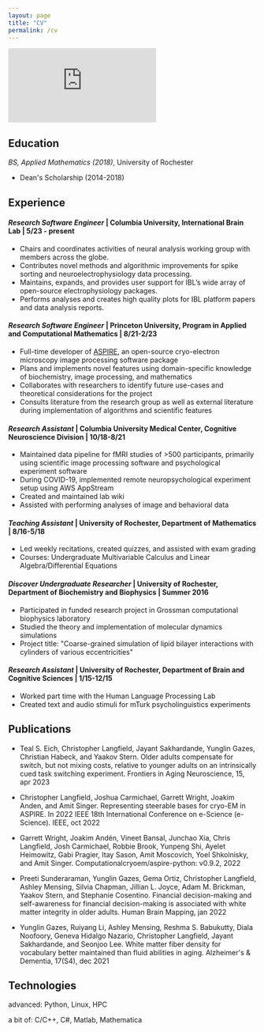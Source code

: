 ```yaml
---
layout: page
title: "CV"
permalink: /cv
---
```


<embed src="https://chris-langfield.github.io/assets/2024_CV.pdf" type="application/pdf"/>

## Education

_BS, Applied Mathematics (2018)_, University of Rochester

* Dean's Scholarship (2014-2018)

## Experience

#### _Research Software Engineer_ | Columbia University, International Brain Lab | 5/23 - present

* Chairs and coordinates activities of neural analysis working group with members across the globe.
* Contributes novel methods and algorithmic improvements for spike sorting and neuroelectrophysiology data processing.
* Maintains, expands, and provides user support for IBL’s wide array of open-source electrophysiology packages.
* Performs analyses and creates high quality plots for IBL platform papers and data analysis reports.

#### _Research Software Engineer_ | Princeton University, Program in Applied and Computational Mathematics | 8/21-2/23

* Full-time developer of [ASPIRE](http://spr.math.princeton.edu/), an open-source cryo-electron microscopy image processing software package
* Plans and implements novel features using domain-specific knowledge of biochemistry, image processing, and mathematics
* Collaborates with researchers to identify future use-cases and theoretical considerations for the project
* Consults literature from the research group as well as external literature during implementation of algorithms and scientific features

#### _Research Assistant_ | Columbia University Medical Center, Cognitive Neuroscience Division | 10/18-8/21

* Maintained data pipeline for fMRI studies of >500 participants, primarily using scientific image processing software and psychological experiment software
* During COVID-19, implemented remote neuropsychological experiment setup using AWS AppStream
* Created and maintained lab wiki
* Assisted with performing analyses of image and behavioral data

#### _Teaching Assistant_ | University of Rochester, Department of Mathematics | 8/16-5/18

* Led weekly recitations, created quizzes, and assisted with exam grading
* Courses: Undergraduate Multivariable Calculus and Linear Algebra/Differential Equations

#### _Discover Undergraduate Researcher_ | University of Rochester, Department of Biochemistry and Biophysics | Summer 2016

* Participated in funded research project in Grossman computational biophysics laboratory
* Studied the theory and implementation of molecular dynamics simulations
* Project title: "Coarse-grained simulation of lipid bilayer interactions with cylinders of various eccentricities"

#### _Research Assistant_ | University of Rochester, Department of Brain and Cognitive Sciences | 1/15-12/15

* Worked part time with the Human Language Processing Lab
* Created text and audio stimuli for mTurk psycholinguistics experiments

## Publications
* Teal S. Eich, Christopher Langfield, Jayant Sakhardande, Yunglin Gazes, Christian Habeck, and Yaakov Stern. Older adults compensate for switch, but not mixing costs, relative to younger adults on an intrinsically cued task switching experiment. Frontiers in Aging Neuroscience, 15, apr 2023
  
* Christopher Langfield, Joshua Carmichael, Garrett Wright, Joakim Anden, and Amit Singer. Representing steerable bases for cryo-EM in ASPIRE. In 2022 IEEE 18th International Conference on e-Science (e-Science). IEEE, oct 2022
  
* Garrett Wright, Joakim Andén, Vineet Bansal, Junchao Xia, Chris Langfield, Josh Carmichael, Robbie Brook, Yunpeng Shi, Ayelet Heimowitz, Gabi Pragier, Itay Sason, Amit Moscovich, Yoel Shkolnisky, and Amit Singer. Computationalcryoem/aspire-python: v0.9.2, 2022
  
* Preeti Sunderaraman, Yunglin Gazes, Gema Ortiz, Christopher Langfield, Ashley Mensing, Silvia Chapman, Jillian L. Joyce, Adam M. Brickman, Yaakov Stern, and Stephanie Cosentino. Financial decision-making and self-awareness for financial decision-making is associated with white matter integrity in older adults. Human Brain Mapping, jan 2022
  
* Yunglin Gazes, Ruiyang Li, Ashley Mensing, Reshma S. Babukutty, Diala Noofoory,
Geneva Hidalgo Nazario, Christopher Langfield, Jayant Sakhardande, and Seonjoo Lee. White matter fiber density for vocabulary better maintained than fluid abilities in aging. Alzheimer's & Dementia, 17(S4), dec 2021

## Technologies

advanced: Python, Linux, HPC 

a bit of: C/C++, C#, Matlab, Mathematica




